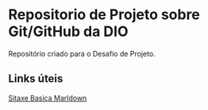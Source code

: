 # Repositorio de Projeto sobre Git/GitHub da DIO
Repositório criado para o Desafio de Projeto.

## Links úteis
[Sitaxe Basica Marldown](https://www.markdownguide.org/basic-syntax/)
